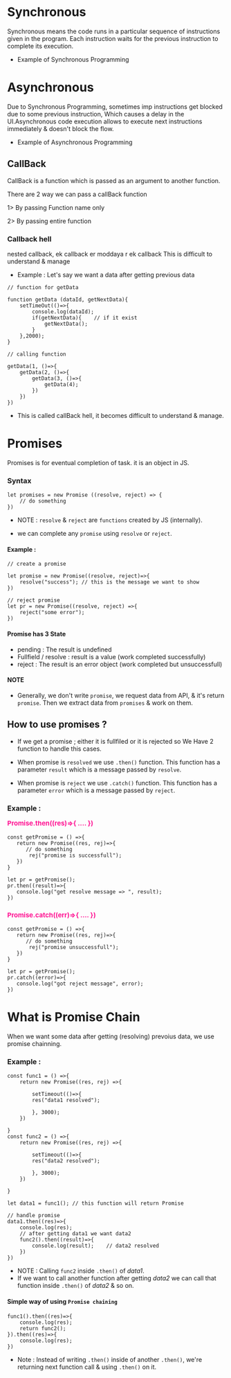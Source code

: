 # Synchronous 
Synchronous means the code runs in a particular sequence of instructions given in the program. Each instruction waits for the previous instruction to complete its execution.

* Example of Synchronous Programming

# Asynchronous
Due to Synchronous Programming, sometimes imp instructions get blocked due to some previous instruction, Which causes a delay in the UI.Asynchronous code execution allows to execute next instructions immediately & doesn't block the flow.

* Example of Asynchronous Programming



## CallBack
CallBack is a function which is passed as an argument to another function.

There are 2 way we can pass a callBack function

1> By passing Function name only

2> By passing entire function 

### Callback hell
nested callback, ek callback er moddaya r ek callback
This is difficult to understand & manage

* Example : Let's say we want a data after getting previous data

```
// function for getData
    
function getData (dataId, getNextData){
    setTimeOut(()=>{
        console.log(dataId);
        if(getNextData){    // if it exist
            getNextData();
        }
    },2000);
}

// calling function

getData(1, ()=>{
    getData(2, ()=>{
        getData(3, ()=>{
            getData(4);
        })
    })
})
```
* This is called callBack hell, it becomes difficult to understand & manage.

# Promises
Promises is for eventual completion of task. it is an object in JS.

### Syntax
```
let promises = new Promise ((resolve, reject) => {
    // do something
})
```
* NOTE : `resolve` & `reject` are  `functions` created by JS (internally).

* we can complete any `promise` using `resolve` or `reject`.

#### Example : 
```
// create a promise

let promise = new Promise((resolve, reject)=>{
    resolve("success"); // this is the message we want to show 
})

// reject promise
let pr = new Promise((resolve, reject) =>{
    reject("some error");
})
```
#### Promise has 3 State
* pending   : The result is undefined
* Fullfield / resolve : result is a value (work completed successfully) 
* reject : The result is an error object (work completed but unsuccessfull) 

#### NOTE
* Generally, we don't write `promise`, we request data from API, & it's return `promise`. Then we extract data from `promises` & work on them.


## How to use promises ?
* If we get a promise ; either it is fullfiled or it is rejected so We Have 2 function to handle this cases. 

* When promise is `resolved` we use `.then()` function. This function has a parameter `result` which is a message passed by `resolve`.

* When promise is `reject` we use `.catch()` function. This function has a parameter `error` which is a message passed by `reject`.

 ### Example :  <p style = "color : deeppink; font-size : 15px"> Promise.then((res)=>{ .... }) </p>
 ```
 const getPromise = () =>{
    return new Promise((res, rej)=>{
       // do something
        rej("promise is successfull");
    })
}

let pr = getPromise();
pr.then((result)=>{
    console.log("get resolve message => ", result);
})
 ```

### <p style = "color : deeppink; font-size : 15px"> Promise.catch((err)=>{ .... }) </p>
 ```
 const getPromise = () =>{
    return new Promise((res, rej)=>{
       // do something
        rej("promise unsuccessfull");
    })
}

let pr = getPromise();
pr.catch((error)=>{
    console.log("got reject message", error);
})
 ```


# What is Promise Chain

When we want some data after getting (resolving) prevoius data, we use promise chainning.

### Example :
```
const func1 = () =>{
    return new Promise((res, rej) =>{

        setTimeout(()=>{
        res("data1 resolved");

        }, 3000);
    })
    
}
const func2 = () =>{
    return new Promise((res, rej) =>{

        setTimeout(()=>{
        res("data2 resolved");

        }, 3000);
    })
    
}

let data1 = func1(); // this function will return Promise

// handle promise
data1.then((res)=>{
    console.log(res);
    // after getting data1 we want data2
    func2().then((result)=>{
        console.log(result);    // data2 resolved
    })
})
```

* NOTE : Calling `func2` inside `.then()` of *data1*.
* If we want to call another function after getting *data2* we can call that function inside `.then()` of *data2* & so on.

#### Simple way of using `Promise chaining`
```
func1().then((res)=>{
    console.log(res);
    return func2();
}).then((res)=>{
    console.log(res);
})
```
* Note : Instead of writing `.then()` inside of another `.then()`, we're returning next function call & using `.then()` on it.